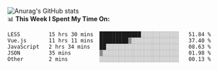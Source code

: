 
![Anurag's GitHub stats](https://github-readme-stats.vercel.app/api?username=supergczh&show_icons=true&theme=radical)
<br />
📊 **This Week I Spent My Time On:**

<!--START_SECTION:waka-->

```text
LESS         15 hrs 30 mins  █████████████░░░░░░░░░░░░   51.84 %
Vue.js       11 hrs 11 mins  █████████▒░░░░░░░░░░░░░░░   37.40 %
JavaScript   2 hrs 34 mins   ██░░░░░░░░░░░░░░░░░░░░░░░   08.63 %
JSON         35 mins         ▒░░░░░░░░░░░░░░░░░░░░░░░░   01.98 %
Other        2 mins          ░░░░░░░░░░░░░░░░░░░░░░░░░   00.13 %
```

<!--END_SECTION:waka-->
